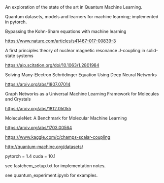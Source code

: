 An exploration of the state of the art in Quantum Machine Learning.

Quantum datasets, models and learners for machine learning; implemented in pytorch.

Bypassing the Kohn-Sham equations with machine learning

https://www.nature.com/articles/s41467-017-00839-3

A first principles theory of nuclear magnetic resonance J-coupling in solid-state systems

https://aip.scitation.org/doi/10.1063/1.2801984

Solving Many-Electron Schrödinger Equation Using Deep Neural Networks

https://arxiv.org/abs/1807.07014

Graph Networks as a Universal Machine Learning Framework for Molecules and Crystals

https://arxiv.org/abs/1812.05055

MoleculeNet: A Benchmark for Molecular Machine Learning

https://arxiv.org/abs/1703.00564

https://www.kaggle.com/c/champs-scalar-coupling

http://quantum-machine.org/datasets/

pytorch = 1.4
cuda = 10.1

see fastchem_setup.txt for implementation notes.

see quantum_experiment.ipynb for examples.

